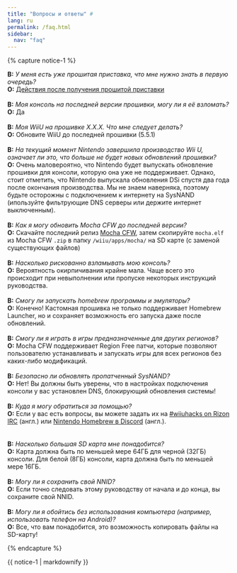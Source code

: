 ```yaml
---
title: "Вопросы и ответы" #
lang: ru
permalink: /faq.html
sidebar:
  nav: "faq"
---
```


{% capture notice-1 %}

<a name="bought_hacked" />**В:** *У меня есть уже прошитая приставка, что мне нужно знать в первую очередь?*   
**О:** [Действия после получения прошитой приставки](bought-hacked)
<br><br>
<a name="faq_latestfw" />**В:** *Моя консоль на последней версии прошивки, могу ли я её взломать?*    
**О:** Да
<br><br>
<a name="faq_oldfw" />**В:** *Моя WiiU на прошивке X.X.X. Что мне следует делать?*    
**О:** Обновите WiiU до последней прошивки (5.5.1)
<br><br>
<a name="faq_updates" />**В:** *На текущий момент Nintendo завершила производство Wii U, означает ли это, что больше не будет новых обновлений прошивки?*    
**О:** Очень маловероятно, что Nintendo будет выпускать обновление прошивки для консоли, которую она уже не поддерживает. Однако, стоит отметить, что Nintendo выпускала обновления DSi спустя два года после окончания производства. Мы не знаем наверняка, поэтому будьте осторожны с подключением к интернету на SysNAND (ипользуйте фильтрующие DNS серверы или держите интернет выключенным).
<br><br>
<a name="faq_updatemocha" />**В:** *Как я могу обновить Mocha CFW до последней версии?*    
**О:** Скачайте последний релиз [Mocha CFW](https://github.com/dimok789/mocha/releases/latest), затем скопируйте `mocha.elf` из Mocha CFW `.zip` в папку `/wiiu/apps/mocha/` на SD карте (с заменой существующих файлов)
<br><br>
<a name="faq_risky" />**В:** *Насколько рискованно взламывать мою консоль?*    
**О:** Вероятность окирпичивания крайне мала. Чаще всего это происходит при невыполнении или пропуске некоторых инструкций руководства.
<br><br>
<a name="faq_homebrew" />**В:** *Смогу ли запускать homebrew программы и эмуляторы?*    
**О:** Конечно! Кастомная прошивка не только поддерживает Homebrew Launcher, но и сохраняет возможность его запуска даже после обновлений.
<br><br>
<a name="faq_regionfree" />**В:** *Смогу ли я играть в игры предназначенные для других регионов?*    
**О:** Mocha CFW поддерживает Region Free патчи, которые позволяют пользователю устанавливать и запускать игры для всех регионов без каких-либо модификаций.
<br><br>
<a name="faq_updates" />**В:** *Безопасно ли обновлять пропатченный SysNAND?*    
**О:** Нет! Вы должны быть уверены, что в настройках подключения консоли у вас установлен DNS, блокирующий обновления системы!
<br><br>
<a name="faq_support" />**В:** *Куда я могу обратиться за помощью?*    
**О:** Если у вас есть вопросы, вы можете задать их на [#wiiuhacks on Rizon IRC](https://qchat.rizon.net/?channels=wiiuhacks) (англ.) или [Nintendo Homebrew в Discord](https://discord.gg/MWxPgEp) (англ.).  
<br><br>
<a name="faq_sdsize" />**В:** *Насколько большая SD карта мне понадобится?*    
**О:** Карта должна быть по меньшей мере 64ГБ для черной (32ГБ) консоли. Для белой (8ГБ) консоли, карта должна быть по меньшей мере 16ГБ.
<br><br>
<a name="faq_NNID" />**В:** *Могу ли я сохранить свой NNID?*    
**О:** Если точно следовать этому руководству от начала и до конца, вы сохраните свой NNID.
<br><br>
<a name="faq_nopc" />**В:** *Могу ли я обойтись без использования компьютера (например, использовать телефон на Android)?*    
**О:** Все, что вам понадобится, это возможность копировать файлы на SD-карту!

{% endcapture %}

<div class="notice--info">{{ notice-1 | markdownify }}</div>